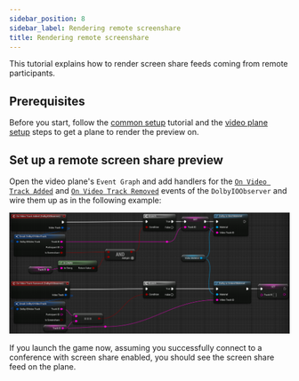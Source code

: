 ```yaml
---
sidebar_position: 8
sidebar_label: Rendering remote screenshare
title: Rendering remote screenshare
---
```


This tutorial explains how to render screen share feeds coming from remote participants.

## Prerequisites

Before you start, follow the [common setup](common-setup) tutorial and the [video plane setup](video-plane-setup) steps to get a plane to render the preview on.

## Set up a remote screen share preview

Open the video plane's `Event Graph` and add handlers for the [`On Video Track Added`](../blueprints/Events/on-video-track-added) and [`On Video Track Removed`](../blueprints/Events/on-video-track-removed) events of the `DolbyIOObserver` and wire them up as in the following example:

![](../../static/img/remote-screenshare-eg.png)

If you launch the game now, assuming you successfully connect to a conference with screen share enabled, you should see the screen share feed on the plane.
